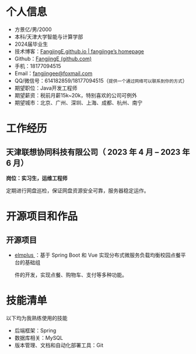 # 个人信息

- 方景亿/男/2000 
- 本科/天津大学智能与计算学部 
- 2024届毕业生
- 技术博客：[FangjingE.github.io | fangjinge’s homepage](https://fangjinge.github.io/) 
- Github：[FangjingE (github.com)](https://github.com/FangjingE)
- 手机：18177094515 
- Email：fangjingee@foxmail.com
- QQ/微信号：614182859/18177094515（```提供一个通过网络可以联系到你的方式```）
- 期望职位：Java开发工程师
- 期望薪资：税前月薪15k~20k，特别喜欢的公司可例外
- 期望城市：北京、广州、深圳、上海、成都、杭州、南宁

# 工作经历

## 天津联想协同科技有限公司（ 2023 年 4 月 – 2023 年 6 月）

**岗位：实习生，运维工程师**

定期进行网盘巡检，保证网盘资源安全可靠，服务器稳定运作。

# 开源项目和作品

## 开源项目

 - [elmplus ](https://github.com/FangjingE/elmplus)：基于 Spring Boot 和 Vue 实现分布式微服务负载均衡校园点餐平台的基础组

   件的开发，实现点餐、购物车、支付等多种功能。

# 技能清单

以下均为我熟练使用的技能

- 后端框架：Spring
- 数据库相关：MySQL
- 版本管理、文档和自动化部署工具：Git
